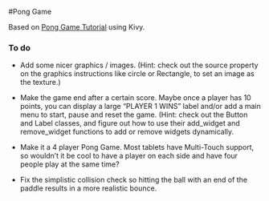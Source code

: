 #Pong Game

Based on [Pong Game Tutorial](https://kivy.org/doc/stable/tutorials/pong.html) using Kivy.

### To do

- Add some nicer graphics / images. (Hint: check out the source property on the graphics instructions like circle or Rectangle, to set an image as the texture.)

- Make the game end after a certain score. Maybe once a player has 10 points, you can display a large “PLAYER 1 WINS” label and/or add a main menu to start, pause and reset the game. (Hint: check out the Button and Label classes, and figure out how to use their add_widget and remove_widget functions to add or remove widgets dynamically.

- Make it a 4 player Pong Game. Most tablets have Multi-Touch support, so wouldn’t it be cool to have a player on each side and have four people play at the same time?

- Fix the simplistic collision check so hitting the ball with an end of the paddle results in a more realistic bounce.